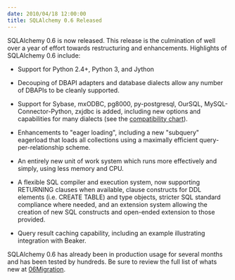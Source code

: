 ```yaml
---
date: 2010/04/18 12:00:00
title: SQLAlchemy 0.6 Released
---
```

SQLAlchemy 0.6 is now released.   This release is the culmination of well over a year
of effort towards restructuring and enhancements.   Highlights of SQLAlchemy 0.6 include:

* Support for Python 2.4+, Python 3, and Jython
* Decouping of DBAPI adapters and database dialects allow any number of DBAPIs to be 
  cleanly supported.
* Support for Sybase, mxODBC, pg8000, py-postgresql, OurSQL, 
  MySQL-Connector-Python, zxjdbc is added, including new options 
  and capabilities for many dialects (see the 
  <a href="/docs/dbengine.html?highlight=engines#supported-databases">compatibility chart</a>).
* Enhancements to "eager loading", including a new "subquery" eagerload that loads all collections
  using a maximally efficient query-per-relationship scheme.
* An entirely new unit of work system which runs more effectively and simply, using less memory and
  CPU.
* A flexible SQL compiler and execution system, now supporting RETURNING clauses 
  when available, clause constructs for DDL elements (i.e. CREATE
  TABLE) and type objects, stricter SQL standard compliance where
  needed, and an extension system allowing the creation of new SQL
  constructs and open-ended extension to those provided.

* Query result caching capability, including an example illustrating integration with Beaker.

SQLAlchemy 0.6 has already been in production usage for several months and has been tested by hundreds.
Be sure to review the full list of whats new at <a href="/trac/wiki/06Migration">06Migration</a>.
